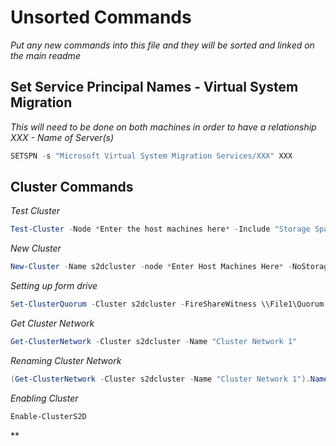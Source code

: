 # Unsorted Commands

*Put any new commands into this file and they will be sorted and linked on the main readme*

## Set Service Principal Names - Virtual System Migration

*This will need to be done on both machines in order to have a relationship* 
*XXX - Name of Server(s)*

```Powershell
SETSPN -s "Microsoft Virtual System Migration Services/XXX" XXX
```
## Cluster Commands

*Test Cluster* 

```Powershell
Test-Cluster -Node *Enter the host machines here* -Include "Storage Space Direct",Incentory,Network,"System Configuration"
```
*New Cluster*

```Powershell
New-Cluster -Name s2dcluster -node *Enter Host Machines Here* -NoStorage -StaticAddress 192.168.1.x
```
*Setting up form drive*

```Powershell
Set-ClusterQuorum -Cluster s2dcluster -FireShareWitness \\File1\Quorum
```

*Get Cluster Network*

```Powershell
Get-ClusterNetwork -Cluster s2dcluster -Name "Cluster Network 1"
```

*Renaming Cluster Network*

```Powershell
(Get-ClusterNetwork -Cluster s2dcluster -Name "Cluster Network 1").Name = "(Whatever Name You Choose)"
```

*Enabling Cluster*

```Powershell
Enable-ClusterS2D
```

**

```Powershell

```
